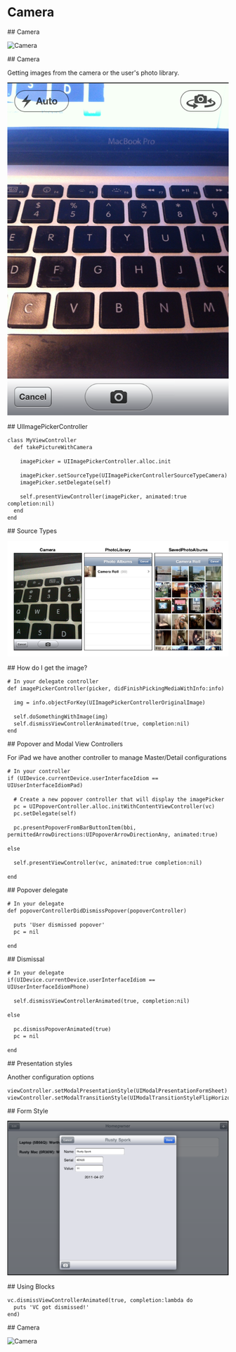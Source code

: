 # Camera

<slide>
## Camera

![](tableview.png "Camera") 

</slide>

<slide>
## Camera

Getting images from the camera or the user's photo library.

![](imagepicker.png "Camera") 

</slide>
    
<slide>
## UIImagePickerController

    class MyViewController
      def takePictureWithCamera

        imagePicker = UIImagePickerController.alloc.init
        
        imagePicker.setSourceType(UIImagePickerControllerSourceTypeCamera)
        imagePicker.setDelegate(self)
        
        self.presentViewController(imagePicker, animated:true completion:nil)
      end
    end

</slide>

<slide>
## Source Types

![](types.png "Types") 

</slide>

<slide>
## How do I get the image?

    # In your delegate controller
    def imagePickerController(picker, didFinishPickingMediaWithInfo:info)

      img = info.objectForKey(UIImagePickerControllerOriginalImage)

      self.doSomethingWithImage(img)    
      self.dismissViewControllerAnimated(true, completion:nil)
    end

</slide>

<slide>
## Popover and Modal View Controllers

For iPad we have another controller to manage Master/Detail configurations

    # In your controller
    if (UIDevice.currentDevice.userInterfaceIdiom == UIUserInterfaceIdiomPad)

      # Create a new popover controller that will display the imagePicker
      pc = UIPopoverController.alloc.initWithContentViewController(vc)
      pc.setDelegate(self)

      pc.presentPopoverFromBarButtonItem(bbi, permittedArrowDirections:UIPopoverArrowDirectionAny, animated:true)

    else

      self.presentViewController(vc, animated:true completion:nil)

    end
    
</slide>

<slide>
## Popover delegate
    
    # In your delegate
    def popoverControllerDidDismissPopover(popoverController)

      puts 'User dismissed popover'
      pc = nil

    end
    
</slide>

<slide>
## Dismissal
    
    # In your delegate
    if(UIDevice.currentDevice.userInterfaceIdiom == UIUserInterfaceIdiomPhone)

      self.dismissViewControllerAnimated(true, completion:nil)

    else    

      pc.dismissPopoverAnimated(true)
      pc = nil

    end
    
</slide>

<slide>
## Presentation styles
    
Another configuration options

    viewController.setModalPresentationStyle(UIModalPresentationFormSheet)
    viewController.setModalTransitionStyle(UIModalTransitionStyleFlipHorizontal)
    
</slide>

<slide>
## Form Style

![](formstyle.png "Modal Form") 

</slide>

<slide>
## Using Blocks 
    
    vc.dismissViewControllerAnimated(true, completion:lambda do
      puts 'VC got dismissed!'
    end)
    
</slide>

<slide>
## Camera

![](tableview.png "Camera") 

</slide>
